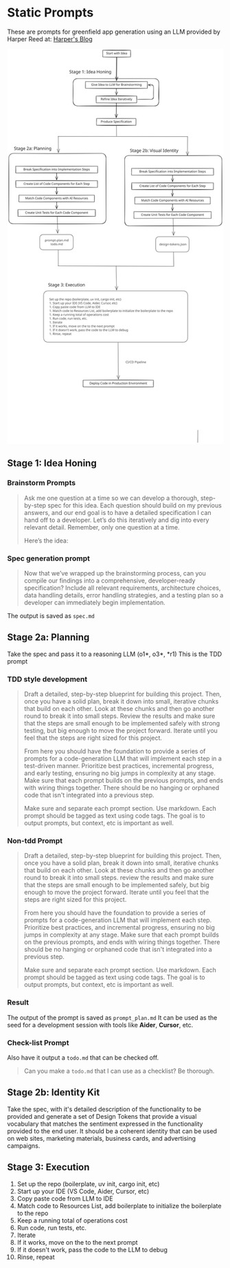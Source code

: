 # Static Prompts

These are prompts for greenfield app generation using an LLM provided by Harper Reed at:
[Harper's Blog](https://harper.blog/2025/02/16/my-llm-codegen-workflow-atm/)

![Application Workflow](freesource-arise-workflow.svg)

## Stage 1: Idea Honing

### Brainstorm Prompts

> Ask me one question at a time so we can develop a thorough, step-by-step spec for this idea. Each question should build on my previous answers, and our end goal is to have a detailed specification I can hand off to a developer. Let’s do this iteratively and dig into every relevant detail. Remember, only one question at a time.
>
> Here’s the idea:
>
> <IDEA>

### Spec generation prompt

> Now that we’ve wrapped up the brainstorming process, can you compile our findings into a comprehensive, developer-ready specification? Include all relevant requirements, architecture choices, data handling details, error handling strategies, and a testing plan so a developer can immediately begin implementation.

The output is saved as `spec.md`

## Stage 2a: Planning
Take the spec and pass it to a reasoning LLM (o1*, o3*, *r1)
This is the TDD prompt

### TDD style development

> Draft a detailed, step-by-step blueprint for building this project. Then, once you have a solid plan, break it down into small, iterative chunks that build on each other. Look at these chunks and then go another round to break it into small steps. Review the results and make sure that the steps are small enough to be implemented safely with strong testing, but big enough to move the project forward. Iterate until you feel that the steps are right sized for this project.
>
> From here you should have the foundation to provide a series of prompts for a code-generation LLM that will implement each step in a test-driven manner. Prioritize best practices, incremental progress, and early testing, ensuring no big jumps in complexity at any stage. Make sure that each prompt builds on the previous prompts, and ends with wiring things together. There should be no hanging or orphaned code that isn't integrated into a previous step.
>
> Make sure and separate each prompt section. Use markdown. Each prompt should be tagged as text using code tags. The goal is to output prompts, but context, etc is important as well.

> <SPEC>

### Non-tdd Prompt

> Draft a detailed, step-by-step blueprint for building this project. Then, once you have a solid plan, break it down into small, iterative chunks that build on each other. Look at these chunks and then go another round to break it into small steps. review the results and make sure that the steps are small enough to be implemented safely, but big enough to move the project forward. Iterate until you feel that the steps are right sized for this project.
>
> From here you should have the foundation to provide a series of prompts for a code-generation LLM that will implement each step. Prioritize best practices, and incremental progress, ensuring no big jumps in complexity at any stage. Make sure that each prompt builds on the previous prompts, and ends with wiring things together. There should be no hanging or orphaned code that isn't integrated into a previous step.
>
> Make sure and separate each prompt section. Use markdown. Each prompt should be tagged as text using code tags. The goal is to output prompts, but context, etc is important as well.
>
> <SPEC>

### Result
The output of the prompt is saved as `prompt_plan.md`
It can be used as the seed for a development session with tools like **Aider**, **Cursor**, etc.

### Check-list Prompt
Also have it output a `todo.md` that can be checked off.

> Can you make a `todo.md` that I can use as a checklist? Be thorough.

## Stage 2b: Identity Kit

Take the spec, with it's detailed description of the functionality to be provided and generate a set of Design Tokens that provide a visual vocabulary that matches the sentiment expressed in the functionality provided to the end user.  It should be a coherent identity that can be used on web sites, marketing materials, business cards, and advertising campaigns.

## Stage 3: Execution

1. Set up the repo (boilerplate, uv init, cargo init, etc)
1. Start up your IDE (VS Code, Aider, Cursor, etc)
1. Copy paste code from LLM to IDE
1. Match code to Resources List, add boilerplate to initialize the boilerplate to the repo
1. Keep a running total of operations cost
1. Run code, run tests, etc.
1. Iterate
1. If it works, move on the to the next prompt
1. If it doesn't work, pass the code to the LLM to debug
1. Rinse, repeat
